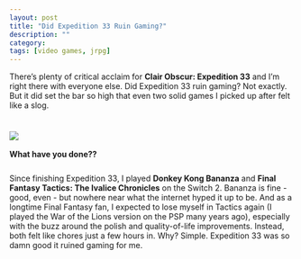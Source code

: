 ```yaml
---
layout: post
title: "Did Expedition 33 Ruin Gaming?"
description: ""
category:
tags: [video games, jrpg]
---
```


There’s plenty of critical acclaim for **Clair Obscur: Expedition 33** and I’m right there with everyone else. Did Expedition 33 ruin gaming? Not exactly. But it did set the bar so high that even two solid games I picked up after felt like a slog.

<div>
    <img class="rounded-corners" style="max-width: {{ site.default_image_width }}; border: 1px; margin-top: 24px;" src="{{ site.images2025 }}/10-14/gustave.jpg"/>
    <p class="caption-text" style="line-height: 1.5em; margin-bottom: 24px;"><strong>What have you done??</strong></p>
</div>

Since finishing Expedition 33, I played **Donkey Kong Bananza** and **Final Fantasy Tactics: The Ivalice Chronicles** on the Switch 2. Bananza is fine - good, even - but nowhere near what the internet hyped it up to be. And as a longtime Final Fantasy fan, I expected to lose myself in Tactics again (I played the War of the Lions version on the PSP many years ago), especially with the buzz around the polish and quality-of-life improvements. Instead, both felt like chores just a few hours in. Why? Simple. Expedition 33 was so damn good it ruined gaming for me.
